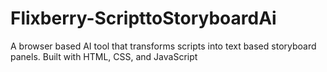 # Flixberry-ScripttoStoryboardAi
A browser based AI tool that transforms scripts into text based storyboard panels. Built with HTML, CSS, and JavaScript
